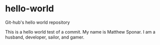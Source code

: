 # hello-world
Git-hub's hello world repository


This is a hello world test of a commit. My name is Matthew Sponar. I am a husband, developer, sailor, and gamer. 
